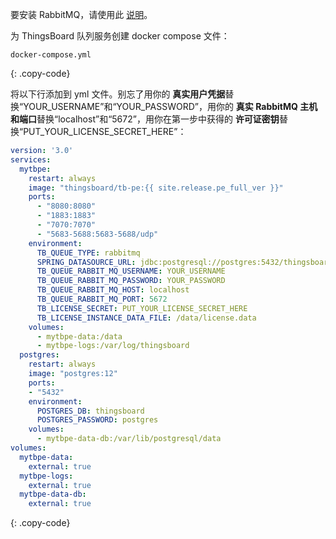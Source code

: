 要安装 RabbitMQ，请使用此 [说明](https://www.rabbitmq.com/install-windows.html)。

为 ThingsBoard 队列服务创建 docker compose 文件：

```text
docker-compose.yml
```
{: .copy-code}

将以下行添加到 yml 文件。别忘了用你的 **真实用户凭据**替换“YOUR_USERNAME”和“YOUR_PASSWORD”，用你的 **真实 RabbitMQ 主机和端口**替换“localhost”和“5672”，用你在第一步中获得的 **许可证密钥**替换“PUT_YOUR_LICENSE_SECRET_HERE”：

```yml
version: '3.0'
services:
  mytbpe:
    restart: always
    image: "thingsboard/tb-pe:{{ site.release.pe_full_ver }}"
    ports:
      - "8080:8080"
      - "1883:1883"
      - "7070:7070"
      - "5683-5688:5683-5688/udp"
    environment:
      TB_QUEUE_TYPE: rabbitmq
      SPRING_DATASOURCE_URL: jdbc:postgresql://postgres:5432/thingsboard
      TB_QUEUE_RABBIT_MQ_USERNAME: YOUR_USERNAME
      TB_QUEUE_RABBIT_MQ_PASSWORD: YOUR_PASSWORD
      TB_QUEUE_RABBIT_MQ_HOST: localhost
      TB_QUEUE_RABBIT_MQ_PORT: 5672
      TB_LICENSE_SECRET: PUT_YOUR_LICENSE_SECRET_HERE
      TB_LICENSE_INSTANCE_DATA_FILE: /data/license.data
    volumes:
      - mytbpe-data:/data
      - mytbpe-logs:/var/log/thingsboard
  postgres:
    restart: always
    image: "postgres:12"
    ports:
    - "5432"
    environment:
      POSTGRES_DB: thingsboard
      POSTGRES_PASSWORD: postgres
    volumes:
      - mytbpe-data-db:/var/lib/postgresql/data
volumes:
  mytbpe-data:
    external: true
  mytbpe-logs:
    external: true
  mytbpe-data-db:
    external: true
```
{: .copy-code}